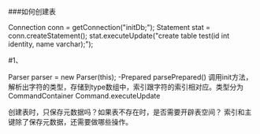 ###如何创建表

Connection conn = getConnection("initDb;");
Statement stat = conn.createStatement();
stat.executeUpdate("create table test(id int identity, name varchar);");


#1、

Parser parser = new Parser(this);
-Prepared parsePrepared()
调用init方法，解析出字符的类型，存储到type数组中，索引跟字符的索引相对应。类型分为
CommandContainer
Command.executeUpdate

创建表时，只保存元数据吗？如果表不存在时，是否需要开辟表空间？
索引和主键除了保存元数据，还需要做哪些操作。




